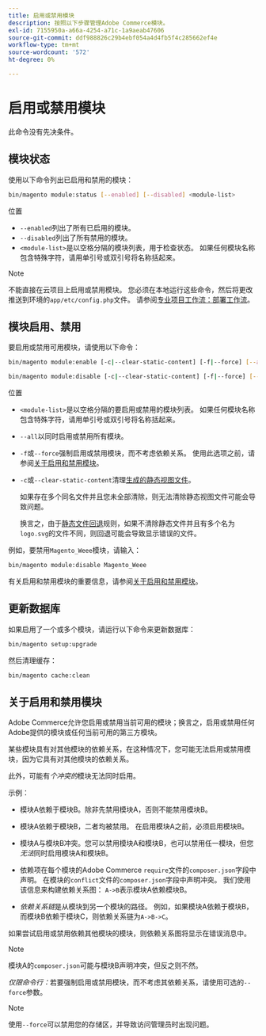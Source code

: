```yaml
---
title: 启用或禁用模块
description: 按照以下步骤管理Adobe Commerce模块。
exl-id: 7155950a-a66a-4254-a71c-1a9aeab47606
source-git-commit: ddf988826c29b4ebf054a4d4fb5f4c285662ef4e
workflow-type: tm+mt
source-wordcount: '572'
ht-degree: 0%

---
```


# 启用或禁用模块

此命令没有先决条件。

## 模块状态

使用以下命令列出已启用和禁用的模块：

```bash
bin/magento module:status [--enabled] [--disabled] <module-list>
```

位置

* `--enabled`列出了所有已启用的模块。
* `--disabled`列出了所有禁用的模块。
* `<module-list>`是以空格分隔的模块列表，用于检查状态。 如果任何模块名称包含特殊字符，请用单引号或双引号将名称括起来。

>[!NOTE]
>
>不能直接在云项目上启用或禁用模块。 您必须在本地运行这些命令，然后将更改推送到环境的`app/etc/config.php`文件。 请参阅[专业项目工作流：部署工作流](https://experienceleague.adobe.com/docs/commerce-cloud-service/user-guide/architecture/pro-develop-deploy-workflow.html?lang=zh-Hans#deployment-workflow)。

## 模块启用、禁用

要启用或禁用可用模块，请使用以下命令：

```bash
bin/magento module:enable [-c|--clear-static-content] [-f|--force] [--all] <module-list>
```

```bash
bin/magento module:disable [-c|--clear-static-content] [-f|--force] [--all] <module-list>
```

位置

* `<module-list>`是以空格分隔的要启用或禁用的模块列表。 如果任何模块名称包含特殊字符，请用单引号或双引号将名称括起来。
* `--all`以同时启用或禁用所有模块。
* `-f`或`--force`强制启用或禁用模块，而不考虑依赖关系。 使用此选项之前，请参阅[关于启用和禁用模块](#about-enabling-and-disabling-modules)。
* `-c`或`--clear-static-content`清理[生成的静态视图文件](../../configuration/cli/static-view-file-deployment.md)。

  如果存在多个同名文件并且您未全部清除，则无法清除静态视图文件可能会导致问题。

  换言之，由于[静态文件回退](../../configuration/cli/static-view-file-deployment.md)规则，如果不清除静态文件并且有多个名为`logo.svg`的文件不同，则回退可能会导致显示错误的文件。

例如，要禁用`Magento_Weee`模块，请输入：

```bash
bin/magento module:disable Magento_Weee
```

有关启用和禁用模块的重要信息，请参阅[关于启用和禁用模块](#about-enabling-and-disabling-modules)。

## 更新数据库

如果启用了一个或多个模块，请运行以下命令来更新数据库：

```bash
bin/magento setup:upgrade
```

然后清理缓存：

```bash
bin/magento cache:clean
```

## 关于启用和禁用模块

Adobe Commerce允许您启用或禁用当前可用的模块；换言之，启用或禁用任何Adobe提供的模块或任何当前可用的第三方模块。

某些模块具有对其他模块的依赖关系，在这种情况下，您可能无法启用或禁用模块，因为它具有对其他模块的依赖关系。

此外，可能有&#x200B;*个冲突的*&#x200B;模块无法同时启用。

示例：

* 模块A依赖于模块B。除非先禁用模块A，否则不能禁用模块B。

* 模块A依赖于模块B，二者均被禁用。 在启用模块A之前，必须启用模块B。

* 模块A与模块B冲突。您可以禁用模块A和模块B，也可以禁用任一模块，但您&#x200B;*无法*&#x200B;同时启用模块A和模块B。

* 依赖项在每个模块的Adobe Commerce `require`文件的`composer.json`字段中声明。 在模块的`conflict`文件的`composer.json`字段中声明冲突。 我们使用该信息来构建依赖关系图： `A->B`表示模块A依赖模块B。

* *依赖关系链*&#x200B;是从模块到另一个模块的路径。 例如，如果模块A依赖于模块B，而模块B依赖于模块C，则依赖关系链为`A->B->C`。

如果尝试启用或禁用依赖其他模块的模块，则依赖关系图将显示在错误消息中。

>[!NOTE]
>
>模块A的`composer.json`可能与模块B声明冲突，但反之则不然。

*仅限命令行：*&#x200B;若要强制启用或禁用模块，而不考虑其依赖关系，请使用可选的`--force`参数。

>[!NOTE]
>
>使用`--force`可以禁用您的存储区，并导致访问管理员时出现问题。
